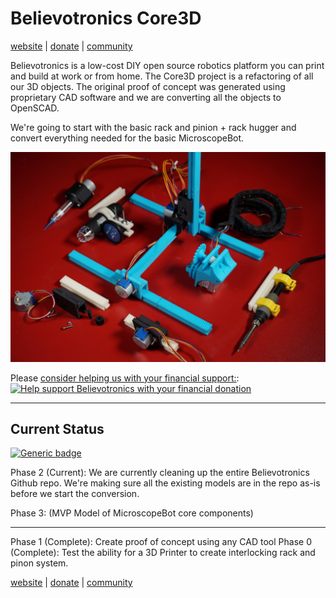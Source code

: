 # Believotronics Core3D
[website](http://believotron.com/believotronics) | [donate](https://www.patreon.com/Believotron) | [community](http://community.believotron.com/c/believotronics)

Believotronics is a low-cost DIY open source robotics platform you can print and build at work or from home. The Core3D project is a refactoring of all our 3D objects. The original proof of concept was generated using proprietary CAD software and we are converting all the objects to OpenSCAD.

We're going to start with the basic rack and pinion + rack hugger and convert everything needed for the basic MicroscopeBot.

![The Believotronics Basic Set](/common_images/Believotronics_Basic_Set.JPG)

Please [consider helping us with your financial support:](https://www.patreon.com/Believotron):
<a href="http://www.youtube.com/watch?feature=player_embedded&v=6cPdLHY97b4
" target="_blank"><img src="http://img.youtube.com/vi/6cPdLHY97b4/0.jpg"
alt="Help support Believotronics with your financial donation" /></a>

----
## Current Status
[![Generic badge](https://img.shields.io/badge/OpenSCAD_Refactor-Phase_2-green.svg)](/Core3D/readme.md)

Phase 2 (Current):
We are currently cleaning up the entire Believotronics Github repo. We're making sure all the existing models are in the repo as-is before we start the conversion.

Phase 3: (MVP Model of MicroscopeBot core components)

---
Phase 1 (Complete): Create proof of concept using any CAD tool
Phase 0 (Complete): Test the ability for a 3D Printer to create interlocking rack and pinon system.

[website](http://believotron.com/believotronics) | [donate](https://www.patreon.com/Believotron) | [community](http://community.believotron.com/c/believotronics)
